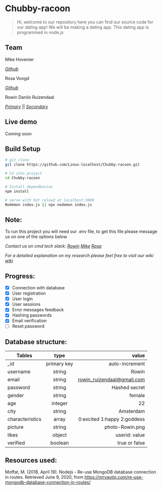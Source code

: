 # Chubby-racoon

> Hi, welcome to our repository here you can find our source code for our dating app! We will be making a dating app. This dating app is programmed in node.js

## Team

Mike Hovenier

_[Github](https://github.com/mikehov)_ 

Rosa Voogd

_[Github](https://github.com/rosavoogd)_

Rowin Danilo Ruizendaal

_[Primary](https://github.com/rowinruizendaal)_  ||  _[Secondary](https://github.com/linux-localhost)_ 


## Live demo
Coming soon

## Build Setup

``` bash
# git clone
git clone https://github.com/Linux-localhost/Chubby-racoon.git

# Cd into project
cd Chubby-racoon

# Install dependencies 
npm install

# serve with hot reload at localhost:3000
Nodemon index.js || npx nodemon index.js
```

## Note:
To run this project you will need our .env file, to get this file please message us on one of the options below

_Contact us on cmd tech slack:_
_[Rowin](https://cmda-tech.slack.com/archives/D011V7V1L1K)_
_[Mike](https://cmda-tech.slack.com/archives/D011Z73CPR8)_ 
_[Rosa](https://cmda-tech.slack.com/team/U0129825PFT)_



_For a detailed explanation on my research please feel free to visit our wiki_ 
_[wiki](https://github.com/Linux-localhost/Chubby-racoon/wiki)_


## Progress:

- [x] Connection with database
- [x] User registration
- [x] User login
- [x] User sessions
- [x] Error messages feedback
- [x] Hashing passwords
- [x] Email verification
- [ ] Reset password 

## Database structure:


| Tables            | type          | value                      |
| -------------     |:-------------:| -----:                     |    
| _id               | primary key   | auto-increment             |
| username          | string        | Rowin                      |
| email             | string        | rowin_ruizendaal@gmail.com |
| password          | string        | Hashed secret              |     
| gender            | string        | female                     |
| age               | integer       | 22                         |
| city              | string        | Amsterdam                  |
| characteristics   | array         | 0:excited 1:happy 2:goddess|
| picture           | string        | photo-Rowin.png            |
| likes             | object        | userid: value              |
| verified          | boolean       | true or false              |




## Resources used:

Moffat, M. (2018, April 19). Nodejs - Re-use MongoDB database connection in routes. Retrieved June 9, 2020, from https://mrvautin.com/re-use-mongodb-database-connection-in-routes/
